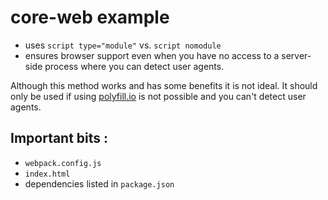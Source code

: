 # core-web example

- uses `script type="module"` vs. `script nomodule`
- ensures browser support even when you have no access to a server-side process where you can detect user agents.

Although this method works and has some benefits it is not ideal.
It should only be used if using [polyfill.io](https://polyfill.io/v3/) is not possible and you can't detect user agents.

## Important bits :

- `webpack.config.js`
- `index.html`
- dependencies listed in `package.json`
